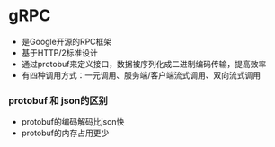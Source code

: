 # gRPC

- 是Google开源的RPC框架
- 基于HTTP/2标准设计
- 通过protobuf来定义接口，数据被序列化成二进制编码传输，提高效率
- 有四种调用方式：一元调用、服务端/客户端流式调用、双向流式调用

### protobuf 和 json的区别

- protobuf的编码解码比json快
- protobuf的内存占用更少